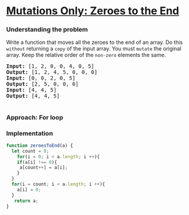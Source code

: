 # [Mutations Only: Zeroes to the End](https://edabit.com/challenge/XR4suWJok9wdaNJ5j)

### Understanding the problem

Write a function that moves all the zeroes to the end of an array. Do this `without` returning a `copy` of the input array. You must `mutate` the original array. Keep the relative order of the `non-zero` elements the same.

<pre>
<b>Input:</b> [1, 2, 0, 0, 4, 0, 5]
<b>Output:</b> [1, 2, 4, 5, 0, 0, 0]
<b>Input:</b> [0, 0, 2, 0, 5]
<b>Output:</b> [2, 5, 0, 0, 0]
<b>Input:</b> [4, 4, 5]
<b>Output:</b> [4, 4, 5]
</pre>

#
### Approach: For loop

### Implementation
```js
function zeroesToEnd(a) {
  let count = 0;
	for(i = 0; i < a.length; i ++){
    if(a[i] !== 0){
     a[count++] = a[i];
    } 
  }
  for(i = count; i < a.length; i ++){
    a[i] = 0;
  }
   return a;
}
```
